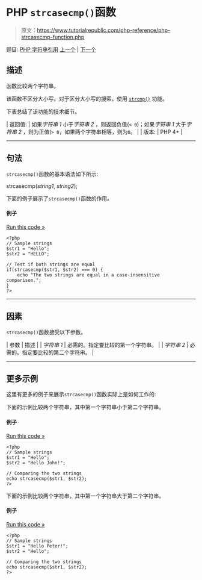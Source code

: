 # PHP `strcasecmp()`函数

> 原文：<https://www.tutorialrepublic.com/php-reference/php-strcasecmp-function.php>

题目: [PHP 字符串引用](php-string-functions.php) [上一个](php-str-word-count-function.php) | [下一个](php-strchr-function.php)

## 描述

函数比较两个字符串。

该函数不区分大小写。对于区分大小写的搜索，使用 [`strcmp()`](php-strcmp-function.php) 功能。

下表总结了该功能的技术细节。

| 返回值: | 如果*字符串 1* 小于*字符串 2* ，则返回负值(`< 0`)；如果*字符串 1* 大于*字符串 2* ，则为正值(`> 0`，如果两个字符串相等，则为`0`。 |
| 版本: | PHP 4+ |

* * *

## 句法

`strcasecmp()`函数的基本语法如下所示:

strcasecmp(*string1*, *string2*);

下面的例子展示了`strcasecmp()`函数的作用。

#### 例子

[Run this code »](../codelab.php?topic=php&file=compare-two-strings-case-insensitively "Run this code to view the output")

```
<?php
// Sample strings
$str1 = "Hello";
$str2 = "HELLO";

// Test if both strings are equal
if(strcasecmp($str1, $str2) === 0) {
    echo "The two strings are equal in a case-insensitive comparison.";
}
?>
```

* * *

## 因素

`strcasecmp()`函数接受以下参数。

| 参数 | 描述 |
| *字符串 1* | 必需的。指定要比较的第一个字符串。 |
| *字符串 2* | 必需的。指定要比较的第二个字符串。 |

* * *

## 更多示例

这里有更多的例子来展示`strcasecmp()`函数实际上是如何工作的:

下面的示例比较两个字符串，其中第一个字符串小于第二个字符串。

#### 例子

[Run this code »](../codelab.php?topic=php&file=when-first-string-is-less-than-the-second-in-strcasecmp "Run this code to view the output")

```
<?php
// Sample strings
$str1 = "Hello";
$str2 = "Hello John!";

// Comparing the two strings
echo strcasecmp($str1, $str2);
?>
```

下面的示例比较两个字符串，其中第一个字符串大于第二个字符串。

#### 例子

[Run this code »](../codelab.php?topic=php&file=when-first-string-is-greater-than-the-second-in-strcasecmp "Run this code to view the output")

```
<?php
// Sample strings
$str1 = "Hello Peter!";
$str2 = "Hello";

// Comparing the two strings
echo strcasecmp($str1, $str2);
?>
```